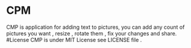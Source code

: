 # CPM
CMP is application for adding text to pictures, you can add any count of pictures
you want , resize , rotate them , fix your changes and share.
#License
CMP is under MIT License see LICENSE file .
